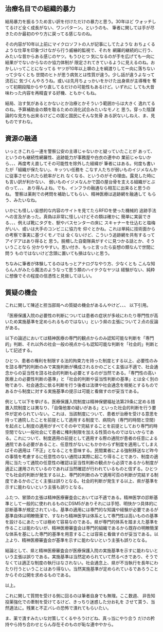﻿## 治療名目での組織的暴力

結局暴力を振るうため言い訳を付けただけの暴力と思う。30年ほど
ウォッチしてるけど全く成長がない、ワンパターン。というのも、
筆者に関しては手が尽きたのか最初のやり方に戻ってる感じなのね。

その内容が10年以上前にマイクロソフトの人が記事にしてたような
おちょくるような仕草を印象づけながら行う威嚇的監視で、それを
網羅的継続的に行う、みたいな昔からある感じのヤツ。もうひとつ
気になるのが手を広げても一向に結果がでないからなのか協力体制が
限定されてきているように見えるのね。おかしいってことになってる
ヤツが10年以上塀の上を綱渡りして一向に落ちないって少なくとも
世間のヒトが思う病気とは性質が違う。少し話が違うよなって流石に
気づくんやろうね。或いは先月ちょっかいをかけた出身県が主導権を
奪って初期段階からやり直してるだけの可能性もあるけど。いずれに
しても大昔味わった内容を再精査する好機、ともかくもね。

結局、治す気があるとかないとか治療とかそういう範囲からは大きく
逸れてるのね。予算補助金の類を取るための消化試合みたいなモノと
思う。穿った陰謀論的な見方も出来るけどこの国と国民にそんな気骨
ある訳ないしねえ、ま、見ものですわな。


## 資源の融通

いっときこれら一連を警察公安の主導じゃないかと疑っていたことが
あって、というのも継続性網羅性、追跡能力が事務屋や白衣の連中の
業前じゃないから、、、再度考え直してその可能性を除外した経緯が
筆者にはある。何度も書いたが「組織が保たない」、キッツい任務を
こなす人たちが弱いものイジメなんかに従事させられたら統率がとれ
なくなる、というのがその理由。露見した時にも言い訳が利かない、
弱いものイジメなんかで国の屋台骨を支える組織がとぶのって、、、
あり得んよね。でも、インフラの融通なら相互に出来ると思うのね。
警察は薬剤での拷問を補助してもらい、精神医療は追跡網を融通して
もらう、みたいなね。

いかにも怪しい妄想的な内容のサイトを見てたらRFIDを使った機械的
追跡手法への言及があった。真偽は非常に怪しいけどその類は確かに
簡単に実装できる、、、例えば靴にタグを、駅やバスセンターの床に
スキャナーを仕込むと塩梅がいい、或いは大手のコンビニに協力を
仰ぐとかね。これは単純に技術面からの考察で事実に基づくモノでは
全くないけど、こういう追跡網を共有するってアイデアはあり得ると
思う。脱柵した自衛隊員がすぐに見つかる話とか、そういうことなら
分かりやすい。思い付き、もっと言ったら妄想の類なんで世間に問う
ものではないけど念頭に置いても損はないと思う。

ちなみに筆者が体験してるのはもっとアナログなやり方、少なくとも
こんな知らん人がみたら魔法のようなって思う類のハイテクなヤツは
経験がない、純粋に想像でその程度の信憑性と見做してほしい。


## 質疑の機会

これに関して陳述と担当部局への質疑の機会があるんやけど、、、
以下引用。

「医療保護入院の必要性の判断については患者の症状が多岐にわたり専門性が高いため実施基準を定められるものではない」という県の主張について２点の反論がある。

以下の論述においては精神医療の専門的観点からのみ認知可能な判断を「専門的」判断、それ以外の社会一般の視点からも認知可能な判断を「社会的」判断として記述する。

ひとつ、患者の権利を制限する法的拘束力を持った制度とする以上、必要性のみを諮る専門的判断のみで実施判断が構成されるかのごとく主張は不適で、社会通念からの妥当性を諮る社会的判断も必要とするのが当然である。「専門性の高い医療上の必要性判断の基準」と「社会的判断や妥当性判断の基準」とは全く別の物であり、社会通念に依る判断を行う後者は法律や社会通念を根拠とするものであるから制度に対する実施基準の提示は可能と看做すのが妥当である。

例として以下を挙げる。医療保護入院制度は精神保健福祉法第29条に定める措置入院制度とは異なり、「自傷他害の疑いがある」といった社会的判断を行う要件が定められていない。これは、当該制度について、患者が治療を受ける意思を持って通院したことを前提として適用する制度で、病院内（専門的時間と空間）を起点とし制度の適用がすべてその中で完結することを前提としており専門的時空間でない一般社会にて患者に権利制限を加える性質のものではないからである。これについて、制度適用の前提として適用する際の通院が患者の任意による通院である必要があること、任意性がないにもかかわらず制度を適用してしまえばその適用は「不正」となることを意味する。民間業者による強制移送など昨今の事情を考慮するに任意性のない通院は実際に起こり得ることであり、制度の適用に当たって通院の任意性の確認は妥当性判断の観点から必須であるから制度が適正に運用されているのであれば当然確認が行われているものと信ずる。ひとつでも社会的判断が発生する以上、専門的判断のみで適用可否の判断が完結する制度であるかのごとく主張は誤りとなる。社会的判断が発生する以上、県が基準を示すに能わないという主張も誤りとなる。

ふたつ、冒頭の主張は精神医療審査会においては不適である。精神医学の診断基準として一般的に使われるものにDSM5がありそれには手短、明快かつ具体的に診断基準が規定されている。基準の適用には専門的な知識や経験が必要であるが基準自体は明瞭簡潔で、すなわち精神医学は体系として専門性は高いものの基準を設けるにあたっては極めて容易なのである。県が専門的体系を踏まえた基準を作ることは能わないが、精神医療審査会は専門的組織であるから既存の明瞭簡潔な体系を基にした専門的基準を用意することは容易と看做すのが妥当である。以上より、精神医療審査会が基準を示すに能わないという主張も誤りとなる。

結論として、県と精神医療審査会が医療保護入院の実施基準を示すに能わないという主張は誤りである。実施基準は当然定められていて然るべきであり、そうでなくては適正な制度の執行はなされない。社会通念上、県が不当執行を長年にわたり行うということはあり得ない。当然実施基準が定められているであろうことからその公開を求めるものである。

以上。

これに関して質問を受ける側に回るのは筆者自身でも無理。ここ数週、
非告知投薬強化での牽制を受けてるけど、きっちり迷惑した分お礼を
させて貰う、当然適法に。残業と不正バレの恐怖で潰れてもらいたい。

ま、薬で潰すみたいな対策してくるやろうけどね、真っ当にやり合う
だけの矜持やら持ち合わせとらん存在そのものが恥な連中やから。
